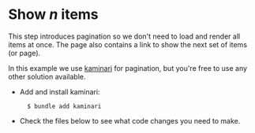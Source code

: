 # Show *n* items

This step introduces pagination so we don't need to load and render all items at once. The page also contains a link to show the next set of items (or page).

In this example we use [kaminari](https://github.com/kaminari/kaminari) for pagination, but you're free to use any other solution available.

* Add and install kaminari:

        $ bundle add kaminari

* Check the files below to see what code changes you need to make.